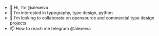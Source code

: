 - 👋 Hi, I’m @alexeiva
- 👀 I’m interested in typography, type design, python
- 💞️ I’m looking to collaborate on opensource and commercial type design projects
- 📫 How to reach me telegram @alexeiva

<!---
alexeiva/alexeiva is a ✨ special ✨ repository because its `README.md` (this file) appears on your GitHub profile.
You can click the Preview link to take a look at your changes.
--->
